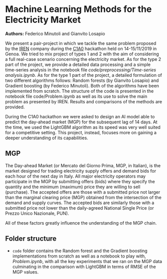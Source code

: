 # Machine Learning Methods for the Electricity Market

**Authors:** Federico Minutoli and Gianvito Losapio

We present a pair-project in which we tackle the same problem proposed by the [IREN](https://www.gruppoiren.it/home) company during the [C1A0](https://c1a0.ai/?lang=en) hackathon held on 14-15/11/2019 in Genoa. We tried to mix project of types 1 and 2 with the aim of considering a full real-case scenario concerning the electricity market. As for the type 2 part of the project, we provide a detailed data processing and a simple time-series analysis in the notebook file *code/preprocessing/Time-series analysis.ipynb*. As for the type 1 part of the project, a detailed formulation of two different algorithms follows: Random forests (by Gianvito Losapio) and Gradient boosting (by Federico Minutoli). Both of the algorithms have been implemented from scratch. The structure of the code is presented in the notebook file code/Problem.ipynb as well as its use to solve the main problem as presented by IREN. Results and comparisons of the methods are provided.

During the C1A0 hackathon we were asked to design an AI model able to predict the day-ahead market (MGP) for the subsequent lag of 14 days. At the time, we used the LightGBM algorithm as its speed was very well suited for a competitive setting. This project, instead, focuses more on gaining a deeper understanding of its capabilities.

## MGP

The Day-ahead Market (or Mercato del Giorno Prima, MGP, in Italian), is the market designed for trading electricity supply offers and demand bids for each hour of the next day in Italy. All major electricity operators may participate in the MGP by submitting offers (bids) where they specify the quantity and the minimum (maximum) price they are willing to sell (purchase). The accepted offers are those with a submitted price not larger than the marginal clearing price (MGP) obtained from the intersection of the demand and supply curves. The accepted bids are similarly those with a submitted price not lower than the daily-agreed National Single Price (or Prezzo Unico Nazionale, PUN).

All of these factors greatly influence the understanding of the MGP chain.

## Folder structure

- `code` folder contains the Random forest and the Gradient boosting implementations from scratch as well as a notebook to play with, _Problem.ipynb_, with all the key experiments that we ran on the MGP data culminating in the comparison with LightGBM in terms of RMSE of the MGP values.

